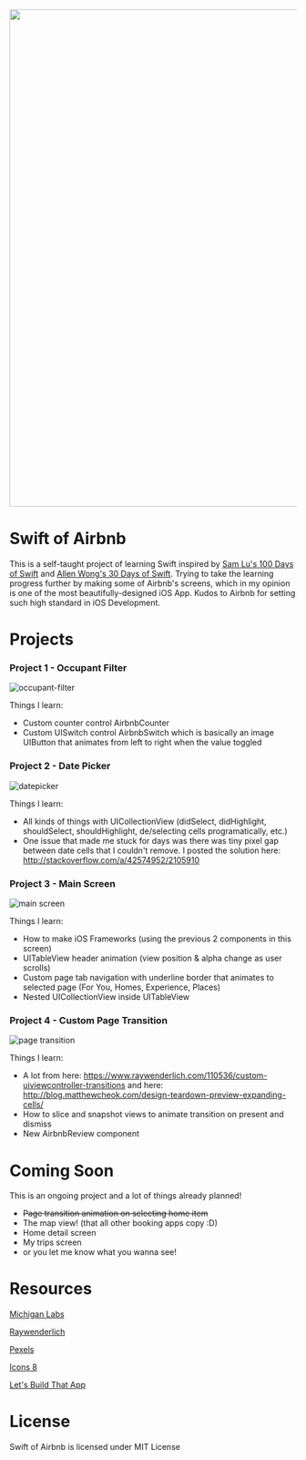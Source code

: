 
<img src="http://i.imgur.com/r93YIiC.jpg" width="873">

# Swift of Airbnb

This is a self-taught project of learning Swift inspired by [Sam Lu's 100 Days of Swift] and [Allen Wong's 30 Days of Swift]. Trying to take the learning progress further by making some of Airbnb's screens, which in my opinion is one of the most beautifully-designed iOS App. Kudos to Airbnb for setting such high standard in iOS Development.

# Projects

### Project 1 - Occupant Filter

![occupant-filter](https://media.giphy.com/media/l4FGlDyEy1qJu8Fyw/giphy.gif)

Things I learn:
  - Custom counter control AirbnbCounter
  - Custom UISwitch control AirbnbSwitch which is basically an image UIButton that animates from left to right when the value toggled

### Project 2 - Date Picker

![datepicker](https://media.giphy.com/media/3ohzdZ283FnZaCVG12/giphy.gif)

Things I learn:
  - All kinds of things with UICollectionView (didSelect, didHighlight, shouldSelect, shouldHighlight, de/selecting cells programatically, etc.)
  - One issue that made me stuck for days was there was tiny pixel gap between date cells that I couldn't remove. I posted the solution here: http://stackoverflow.com/a/42574952/2105910

### Project 3 - Main Screen

![main screen](https://media.giphy.com/media/xUPGclujPdwArPBpsI/giphy.gif)

Things I learn:
  - How to make iOS Frameworks (using the previous 2 components in this screen)
  - UITableView header animation (view position & alpha change as user scrolls)
  - Custom page tab navigation with underline border that animates to selected page (For You, Homes, Experience, Places)
  - Nested UICollectionView inside UITableView

### Project 4 - Custom Page Transition

![page transition](https://media.giphy.com/media/xUPGcIN2PQiHGgxv4k/giphy.gif)

Things I learn:
  - A lot from here: https://www.raywenderlich.com/110536/custom-uiviewcontroller-transitions and here: http://blog.matthewcheok.com/design-teardown-preview-expanding-cells/
  - How to slice and snapshot views to animate transition on present and dismiss
  - New AirbnbReview component

# Coming Soon

This is an ongoing project and a lot of things already planned!

- ~~Page transition animation on selecting home item~~
- The map view! (that all other booking apps copy :D)
- Home detail screen
- My trips screen
- or you let me know what you wanna see!

# Resources
[Michigan Labs]

[Raywenderlich]

[Pexels]

[Icons 8]

[Let's Build That App]

# License

Swift of Airbnb is licensed under MIT License

[//]: # (These are reference links used in the body of this note and get stripped out when the markdown processor does its job. There is no need to format nicely because it shouldn't be seen. Thanks SO - http://stackoverflow.com/questions/4823468/store-comments-in-markdown-syntax)

   [Allen Wong's 30 Days of Swift]: <https://github.com/allenwong/30DaysofSwift>
   [Sam Lu's 100 Days of Swift]: <http://samvlu.com/index.html>
   [Michigan Labs]: <https://michiganlabs.com/ios/development/2016/05/31/ios-animating-uitableview-header/>
   [Raywenderlich]: <https://www.raywenderlich.com/>
   [Pexels]: <https://www.pexels.com>
   [Icons 8]: <https://icons8.com/>
   [Let's Build That App]: <https://www.letsbuildthatapp.com/>
  
